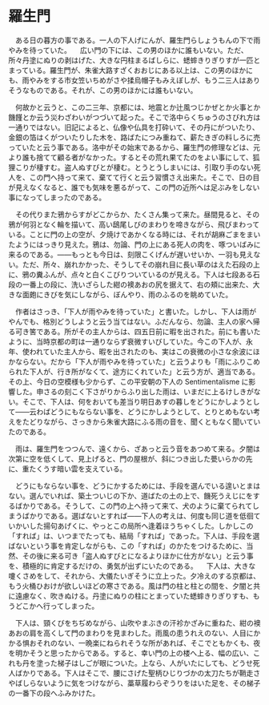 <!--
{
    "title": "芥川の記事だよ",
    "date": "2018-01-05"
}
-->

# 羅生門
　ある日の暮方の事である。一人の下人げにんが、羅生門らしょうもんの下で雨やみを待っていた。
　広い門の下には、この男のほかに誰もいない。ただ、所々丹塗にぬりの剥はげた、大きな円柱まるばしらに、蟋蟀きりぎりすが一匹とまっている。羅生門が、朱雀大路すざくおおじにある以上は、この男のほかにも、雨やみをする市女笠いちめがさや揉烏帽子もみえぼしが、もう二三人はありそうなものである。それが、この男のほかには誰もいない。

　何故かと云うと、この二三年、京都には、地震とか辻風つじかぜとか火事とか饑饉とか云う災わざわいがつづいて起った。そこで洛中らくちゅうのさびれ方は一通りではない。旧記によると、仏像や仏具を打砕いて、その丹にがついたり、金銀の箔はくがついたりした木を、路ばたにつみ重ねて、薪たきぎの料しろに売っていたと云う事である。洛中がその始末であるから、羅生門の修理などは、元より誰も捨てて顧る者がなかった。するとその荒れ果てたのをよい事にして、狐狸こりが棲すむ。盗人ぬすびとが棲む。とうとうしまいには、引取り手のない死人を、この門へ持って来て、棄てて行くと云う習慣さえ出来た。そこで、日の目が見えなくなると、誰でも気味を悪るがって、この門の近所へは足ぶみをしない事になってしまったのである。

　その代りまた鴉からすがどこからか、たくさん集って来た。昼間見ると、その鴉が何羽となく輪を描いて、高い鴟尾しびのまわりを啼きながら、飛びまわっている。ことに門の上の空が、夕焼けであかくなる時には、それが胡麻ごまをまいたようにはっきり見えた。鴉は、勿論、門の上にある死人の肉を、啄ついばみに来るのである。――もっとも今日は、刻限こくげんが遅いせいか、一羽も見えない。ただ、所々、崩れかかった、そうしてその崩れ目に長い草のはえた石段の上に、鴉の糞ふんが、点々と白くこびりついているのが見える。下人は七段ある石段の一番上の段に、洗いざらした紺の襖あおの尻を据えて、右の頬に出来た、大きな面皰にきびを気にしながら、ぼんやり、雨のふるのを眺めていた。

　作者はさっき、「下人が雨やみを待っていた」と書いた。しかし、下人は雨がやんでも、格別どうしようと云う当てはない。ふだんなら、勿論、主人の家へ帰る可き筈である。所がその主人からは、四五日前に暇を出された。前にも書いたように、当時京都の町は一通りならず衰微すいびしていた。今この下人が、永年、使われていた主人から、暇を出されたのも、実はこの衰微の小さな余波にほかならない。だから「下人が雨やみを待っていた」と云うよりも「雨にふりこめられた下人が、行き所がなくて、途方にくれていた」と云う方が、適当である。その上、今日の空模様も少からず、この平安朝の下人の Sentimentalisme に影響した。申さるの刻こく下さがりからふり出した雨は、いまだに上るけしきがない。そこで、下人は、何をおいても差当り明日あすの暮しをどうにかしようとして――云わばどうにもならない事を、どうにかしようとして、とりとめもない考えをたどりながら、さっきから朱雀大路にふる雨の音を、聞くともなく聞いていたのである。

　雨は、羅生門をつつんで、遠くから、ざあっと云う音をあつめて来る。夕闇は次第に空を低くして、見上げると、門の屋根が、斜につき出した甍いらかの先に、重たくうす暗い雲を支えている。

　どうにもならない事を、どうにかするためには、手段を選んでいる遑いとまはない。選んでいれば、築土ついじの下か、道ばたの土の上で、饑死うえじにをするばかりである。そうして、この門の上へ持って来て、犬のように棄てられてしまうばかりである。選ばないとすれば――下人の考えは、何度も同じ道を低徊ていかいした揚句あげくに、やっとこの局所へ逢着ほうちゃくした。しかしこの「すれば」は、いつまでたっても、結局「すれば」であった。下人は、手段を選ばないという事を肯定しながらも、この「すれば」のかたをつけるために、当然、その後に来る可き「盗人ぬすびとになるよりほかに仕方がない」と云う事を、積極的に肯定するだけの、勇気が出ずにいたのである。
　下人は、大きな嚔くさめをして、それから、大儀たいぎそうに立上った。夕冷えのする京都は、もう火桶ひおけが欲しいほどの寒さである。風は門の柱と柱との間を、夕闇と共に遠慮なく、吹きぬける。丹塗にぬりの柱にとまっていた蟋蟀きりぎりすも、もうどこかへ行ってしまった。

　下人は、頸くびをちぢめながら、山吹やまぶきの汗袗かざみに重ねた、紺の襖あおの肩を高くして門のまわりを見まわした。雨風の患うれえのない、人目にかかる惧おそれのない、一晩楽にねられそうな所があれば、そこでともかくも、夜を明かそうと思ったからである。すると、幸い門の上の楼へ上る、幅の広い、これも丹を塗った梯子はしごが眼についた。上なら、人がいたにしても、どうせ死人ばかりである。下人はそこで、腰にさげた聖柄ひじりづかの太刀たちが鞘走さやばしらないように気をつけながら、藁草履わらぞうりをはいた足を、その梯子の一番下の段へふみかけた。